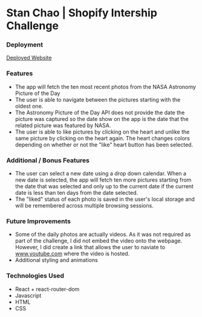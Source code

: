 # Stan Chao | Shopify Intership Challenge

### Deployment

[Deployed Website](https://stanchao-shopifychallenge.netlify.app/)

### Features
- The app will fetch the ten most recent photos from the NASA Astronomy Picture of the Day
- The user is able to navigate between the pictures starting with the oldest one.
- The Astronomy Picture of the Day API does not provide the date the picture was captured so the date show on the app is the date that the related picture was featured by NASA.
- The user is able to like pictures by clicking on the heart and unlike the same picture by clicking on the heart again. The heart changes colors depending on whether or not the "like" heart button has been selected.

### Additional / Bonus Features

- The user can select a new date using a drop down calendar. When a new date is selected, the app will fetch ten more pictures starting from the date that was selected and only up to the current date if the current date is less than ten days from the date selected.
- The "liked" status of each photo is saved in the user's local storage and will be remembered across multiple browsing sessions.

### Future Improvements
- Some of the daily photos are actually videos. As it was not required as part of the challenge, I did not embed the video onto the webpage. However, I did create a link that allows the user to naviate to www.youtube.com where the video is hosted.
- Additional styling and animations

### Technologies Used
- React + react-router-dom
- Javascript
- HTML
- CSS


